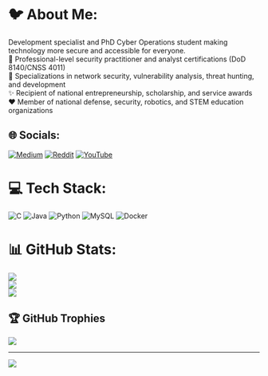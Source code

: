 # 🐦 About Me:
Development specialist and PhD Cyber Operations student making technology more secure and accessible for everyone.<br>📗	Professional-level security practitioner and analyst certifications (DoD 8140/CNSS 4011) <br>🔎	Specializations in network security, vulnerability analysis, threat hunting, and development <br>✨	Recipient of national entrepreneurship, scholarship, and service awards<br>❤️	Member of national defense, security, robotics, and STEM education organizations <br>


## 🌐 Socials:
[![Medium](https://img.shields.io/badge/Medium-12100E?logo=medium&logoColor=white)](https://medium.com/@wyatttauber) [![Reddit](https://img.shields.io/badge/Reddit-%23FF4500.svg?logo=Reddit&logoColor=white)](https://reddit.com/user/wywyit11) [![YouTube](https://img.shields.io/badge/YouTube-%23FF0000.svg?logo=YouTube&logoColor=white)](https://youtube.com/@wyatttauber) 

# 💻 Tech Stack:
![C](https://img.shields.io/badge/c-%2300599C.svg?style=flat&logo=c&logoColor=white) ![Java](https://img.shields.io/badge/java-%23ED8B00.svg?style=flat&logo=java&logoColor=white) ![Python](https://img.shields.io/badge/python-3670A0?style=flat&logo=python&logoColor=ffdd54) ![MySQL](https://img.shields.io/badge/mysql-%2300f.svg?style=flat&logo=mysql&logoColor=white) ![Docker](https://img.shields.io/badge/docker-%230db7ed.svg?style=flat&logo=docker&logoColor=white)
# 📊 GitHub Stats:
![](https://github-readme-stats.vercel.app/api?username=wwt9829&theme=nightowl&hide_border=false&include_all_commits=true&count_private=true)<br/>
![](https://github-readme-streak-stats.herokuapp.com/?user=wwt9829&theme=nightowl&hide_border=false)<br/>
![](https://github-readme-stats.vercel.app/api/top-langs/?username=wwt9829&theme=nightowl&hide_border=false&include_all_commits=true&count_private=true&layout=compact)

## 🏆 GitHub Trophies
![](https://github-profile-trophy.vercel.app/?username=wwt9829&theme=tokyonight&no-frame=false&no-bg=true&margin-w=4)

---
[![](https://visitcount.itsvg.in/api?id=wwt9829&icon=0&color=0)](https://visitcount.itsvg.in)

<!-- Proudly created with GPRM ( https://gprm.itsvg.in ) -->
